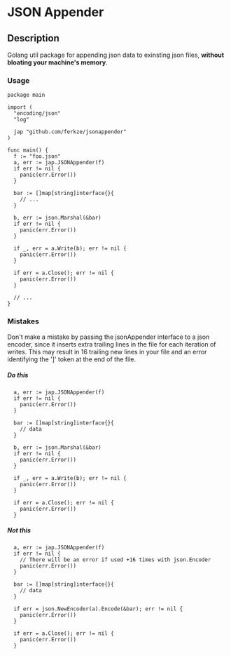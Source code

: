 # JSON Appender

## Description

Golang util package for appending json data to exinsting json files, **without bloating your machine's memory**.

### Usage

```
package main

import (
  "encoding/json"
  "log"

  jap "github.com/ferkze/jsonappender"
)

func main() {
  f := "foo.json"
  a, err := jap.JSONAppender(f)
  if err != nil {
    panic(err.Error())
  }

  bar := []map[string]interface{}{
    // ...
  }

  b, err := json.Marshal(&bar)
  if err != nil {
    panic(err.Error())
  }

  if _, err = a.Write(b); err != nil {
    panic(err.Error())
  }

  if err = a.Close(); err != nil {
    panic(err.Error())
  }

  // ...
}
```

### Mistakes

Don't make a mistake by passing the jsonAppender interface to a json encoder, since it inserts extra trailing lines in the file for each iteration of writes.
This may result in 16 trailing new lines in your file and an error identifying the ']' token at the end of the file.

##### Do this

```
  a, err := jap.JSONAppender(f)
  if err != nil {
    panic(err.Error())
  }

  bar := []map[string]interface{}{
    // data
  }

  b, err := json.Marshal(&bar)
  if err != nil {
    panic(err.Error())
  }

  if _, err = a.Write(b); err != nil {
    panic(err.Error())
  }

  if err = a.Close(); err != nil {
    panic(err.Error())
  }
```

##### Not this

```
  a, err := jap.JSONAppender(f)
  if err != nil {
    // There will be an error if used +16 times with json.Encoder
    panic(err.Error())
  }

  bar := []map[string]interface{}{
    // data
  }

  if err = json.NewEncoder(a).Encode(&bar); err != nil {
    panic(err.Error())
  }

  if err = a.Close(); err != nil {
    panic(err.Error())
  }
```
